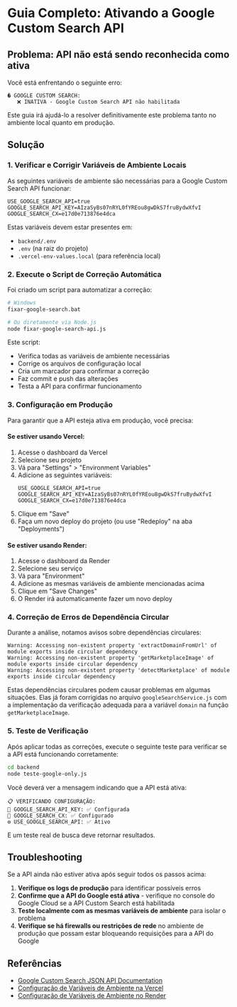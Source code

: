 # Guia Completo: Ativando a Google Custom Search API

## Problema: API não está sendo reconhecida como ativa

Você está enfrentando o seguinte erro:
```
� GOOGLE CUSTOM SEARCH:
   ❌ INATIVA - Google Custom Search API não habilitada
```

Este guia irá ajudá-lo a resolver definitivamente este problema tanto no ambiente local quanto em produção.

## Solução

### 1. Verificar e Corrigir Variáveis de Ambiente Locais

As seguintes variáveis de ambiente são necessárias para a Google Custom Search API funcionar:

```
USE_GOOGLE_SEARCH_API=true
GOOGLE_SEARCH_API_KEY=AIzaSyBs07nRYL0fYREou8gwDkS7fruBydwXfvI
GOOGLE_SEARCH_CX=e17d0e713876e4dca
```

Estas variáveis devem estar presentes em:
- `backend/.env`
- `.env` (na raiz do projeto)
- `.vercel-env-values.local` (para referência local)

### 2. Execute o Script de Correção Automática

Foi criado um script para automatizar a correção:

```bash
# Windows
fixar-google-search.bat

# Ou diretamente via Node.js
node fixar-google-search-api.js
```

Este script:
- Verifica todas as variáveis de ambiente necessárias
- Corrige os arquivos de configuração local
- Cria um marcador para confirmar a correção
- Faz commit e push das alterações
- Testa a API para confirmar funcionamento

### 3. Configuração em Produção

Para garantir que a API esteja ativa em produção, você precisa:

#### Se estiver usando Vercel:

1. Acesse o dashboard da Vercel
2. Selecione seu projeto
3. Vá para "Settings" > "Environment Variables"
4. Adicione as seguintes variáveis:
   ```
   USE_GOOGLE_SEARCH_API=true
   GOOGLE_SEARCH_API_KEY=AIzaSyBs07nRYL0fYREou8gwDkS7fruBydwXfvI
   GOOGLE_SEARCH_CX=e17d0e713876e4dca
   ```
5. Clique em "Save"
6. Faça um novo deploy do projeto (ou use "Redeploy" na aba "Deployments")

#### Se estiver usando Render:

1. Acesse o dashboard da Render
2. Selecione seu serviço
3. Vá para "Environment"
4. Adicione as mesmas variáveis de ambiente mencionadas acima
5. Clique em "Save Changes"
6. O Render irá automaticamente fazer um novo deploy

### 4. Correção de Erros de Dependência Circular

Durante a análise, notamos avisos sobre dependências circulares:

```
Warning: Accessing non-existent property 'extractDomainFromUrl' of module exports inside circular dependency
Warning: Accessing non-existent property 'getMarketplaceImage' of module exports inside circular dependency
Warning: Accessing non-existent property 'detectMarketplace' of module exports inside circular dependency
```

Estas dependências circulares podem causar problemas em algumas situações. Elas já foram corrigidas no arquivo `googleSearchService.js` com a implementação da verificação adequada para a variável `domain` na função `getMarketplaceImage`.

### 5. Teste de Verificação

Após aplicar todas as correções, execute o seguinte teste para verificar se a API está funcionando corretamente:

```bash
cd backend
node teste-google-only.js
```

Você deverá ver a mensagem indicando que a API está ativa:

```
📋 VERIFICANDO CONFIGURAÇÃO:
🔑 GOOGLE_SEARCH_API_KEY: ✅ Configurada
🔑 GOOGLE_SEARCH_CX: ✅ Configurado
⚙️ USE_GOOGLE_SEARCH_API: ✅ Ativo
```

E um teste real de busca deve retornar resultados.

## Troubleshooting

Se a API ainda não estiver ativa após seguir todos os passos acima:

1. **Verifique os logs de produção** para identificar possíveis erros
2. **Confirme que a API do Google está ativa** - verifique no console do Google Cloud se a API Custom Search está habilitada
3. **Teste localmente com as mesmas variáveis de ambiente** para isolar o problema
4. **Verifique se há firewalls ou restrições de rede** no ambiente de produção que possam estar bloqueando requisições para a API do Google

## Referências

- [Google Custom Search JSON API Documentation](https://developers.google.com/custom-search/v1/overview)
- [Configuração de Variáveis de Ambiente na Vercel](https://vercel.com/docs/concepts/projects/environment-variables)
- [Configuração de Variáveis de Ambiente no Render](https://render.com/docs/environment-variables)
